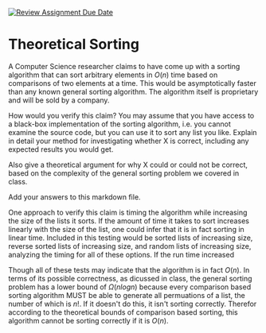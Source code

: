 [![Review Assignment Due Date](https://classroom.github.com/assets/deadline-readme-button-24ddc0f5d75046c5622901739e7c5dd533143b0c8e959d652212380cedb1ea36.svg)](https://classroom.github.com/a/9YUeXH71)
# Theoretical Sorting

A Computer Science researcher claims to have come up with a sorting algorithm
that can sort arbitrary elements in $O(n)$ time based on comparisons of two
elements at a time. This would be asymptotically faster than any known general
sorting algorithm. The algorithm itself is proprietary and will be sold by a
company.

How would you verify this claim? You may assume that you have access to a
black-box implementation of the sorting algorithm, i.e. you cannot examine the
source code, but you can use it to sort any list you like. Explain in detail
your method for investigating whether X is correct, including any expected
results you would get.

Also give a theoretical argument for why X could or could not be correct, based
on the complexity of the general sorting problem we covered in class.

Add your answers to this markdown file.

One approach to verify this claim is timing the algorithm while increasing the size of the lists it sorts. If the amount of time it takes to sort increases linearly with the size of the list, one could infer that it is in fact sorting in linear time. Included in this testing would be sorted lists of increasing size, reverse sorted lists of increasing size, and random lists of increasing size, analyzing the timing for all of these options. If the run time increased 

Though all of these tests may indicate that the algorithm is in fact $O(n)$. In terms of its possible correctness, as dicussed in class, the general sorting problem has a lower bound of $\Omega(nlogn)$ because every comparison based sorting algorithm MUST be able to generate all permuations of a list, the number of which is $n!$. If it doesn't do this, it isn't sorting correctly. Therefor according to the theoretical bounds of comparison based sorting, this algorithm cannot be sorting correctly if it is $O(n)$. 
